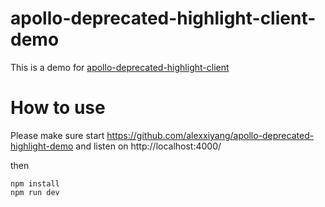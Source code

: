 # apollo-deprecated-highlight-client-demo

This is a demo for [apollo-deprecated-highlight-client](https://www.npmjs.com/package/apollo-deprecated-highlight-client)

# How to use

Please make sure start https://github.com/alexxiyang/apollo-deprecated-highlight-demo and listen on http://localhost:4000/

then
```
npm install
npm run dev
```